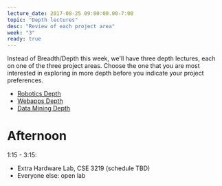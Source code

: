 ```yaml
---
lecture_date: 2017-08-25 09:00:00.00-7:00
topic: "Depth lectures"
desc: "Review of each project area"
week: "3"
ready: true
---
```


Instead of Breadth/Depth this week, we'll have three depth lectures, 
each on one of the three project areas.  Choose the one that you
are most interested in exploring in more depth before you indicate
your project preferences.

* [Robotics Depth](/lectures/week3/robotics-depth/)
* [Webapps Depth](/lectures/week3/webapps-depth/)
* [Data Mining Depth](/lectures/week3/data-mining-depth/)


# Afternoon

1:15 - 3:15: 
* Extra Hardware Lab, CSE 3219 (schedule TBD)
* Everyone else: open lab

